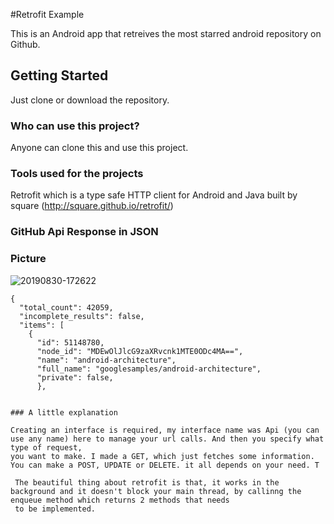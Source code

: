 
#Retrofit Example

This is an Android app that retreives the most starred android repository on Github.


## Getting Started

Just clone or download the repository.

### Who can use this project?

Anyone can clone this and use this project.

### Tools used for the projects

 Retrofit which is a type safe HTTP client for Android and Java built by square (http://square.github.io/retrofit/)


### GitHub Api Response in JSON

### Picture
![20190830-172622](https://user-images.githubusercontent.com/36895007/64065805-4d4ad580-cc0a-11e9-975c-e54fa75962cd.png)


```
{
  "total_count": 42059,
  "incomplete_results": false,
  "items": [
    {
      "id": 51148780,
      "node_id": "MDEwOlJlcG9zaXRvcnk1MTE0ODc4MA==",
      "name": "android-architecture",
      "full_name": "googlesamples/android-architecture",
      "private": false,
      },
 ```


```

### A little explanation

Creating an interface is required, my interface name was Api (you can use any name) here to manage your url calls. And then you specify what type of request,
you want to make. I made a GET, which just fetches some information. You can make a POST, UPDATE or DELETE. it all depends on your need. T

 The beautiful thing about retrofit is that, it works in the background and it doesn't block your main thread, by callinng the enqueue method which returns 2 methods that needs 
 to be implemented.
